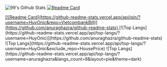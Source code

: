 ![99's Github Stats](https://github-readme-stats.vercel.app/api?username=HuyOnic&bg_color=30,e96443,904e95&title_color=fff&text_color=fff&hide=contribs,prs)
[![Readme Card](https://github-readme-stats.vercel.app/api/pin/?username=HuyOnic&repo=CoffeShop&theme=dracula)](https://github.com/anuraghazra/github-readme-stats)

<a href="https://github.com/HuyOnic/VietcombankBill">
[![Readme Card](https://github-readme-stats.vercel.app/api/pin/?username=HuyOnic&repo=VietcombankBill)](https://github.com/anuraghazra/github-readme-stats)
</a>
[![Top Langs](https://github-readme-stats.vercel.app/api/top-langs/?username=HuyOnic)](https://github.com/anuraghazra/github-readme-stats)
![Top Langs](https://github-readme-stats.vercel.app/api/top-langs/?username=HuyOnic&exclude_repo=HousePrice)
![Top Langs](https://github-readme-stats.vercel.app/api/top-langs/?username=anuraghazra&langs_count=8&layout=pie&theme=dark)
